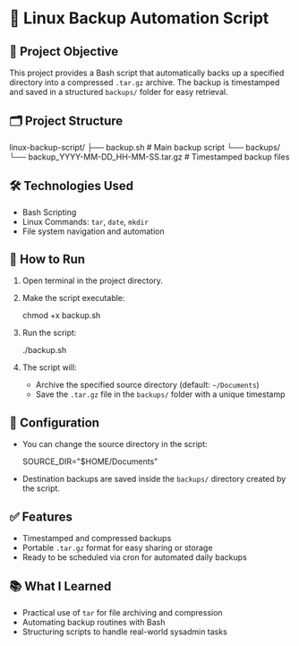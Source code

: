 # 💾 Linux Backup Automation Script

## 📌 Project Objective
This project provides a Bash script that automatically backs up a specified directory into a compressed `.tar.gz` archive. The backup is timestamped and saved in a structured `backups/` folder for easy retrieval.

## 🗂️ Project Structure


linux-backup-script/
├── backup.sh                         # Main backup script
└── backups/
└── backup\_YYYY-MM-DD\_HH-MM-SS.tar.gz   # Timestamped backup files

## 🛠️ Technologies Used
- Bash Scripting
- Linux Commands: `tar`, `date`, `mkdir`
- File system navigation and automation

## 🚀 How to Run
1. Open terminal in the project directory.
2. Make the script executable:

   chmod +x backup.sh


3. Run the script:


   ./backup.sh

4. The script will:

   * Archive the specified source directory (default: `~/Documents`)
   * Save the `.tar.gz` file in the `backups/` folder with a unique timestamp

## 📝 Configuration

* You can change the source directory in the script:


  SOURCE_DIR="$HOME/Documents"

* Destination backups are saved inside the `backups/` directory created by the script.

## ✅ Features

* Timestamped and compressed backups
* Portable `.tar.gz` format for easy sharing or storage
* Ready to be scheduled via cron for automated daily backups

## 📚 What I Learned

* Practical use of `tar` for file archiving and compression
* Automating backup routines with Bash
* Structuring scripts to handle real-world sysadmin tasks
